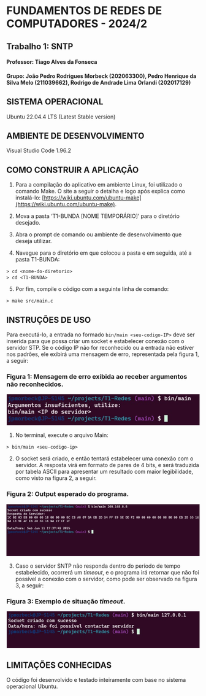 # **FUNDAMENTOS DE REDES DE COMPUTADORES - 2024/2**
## **Trabalho 1: SNTP**
#### Professor: Tiago Alves da Fonseca
#### Grupo: João Pedro Rodrigues Morbeck (202063300), Pedro Henrique da Silva Melo (211039662), Rodrigo de Andrade Lima Orlandi (202017129)

## SISTEMA OPERACIONAL
Ubuntu 22.04.4 LTS (Latest Stable version)

## AMBIENTE DE DESENVOLVIMENTO 
Visual Studio Code 1.96.2

## COMO CONSTRUIR A APLICAÇÃO
1.  Para a compilação do aplicativo em ambiente Linux, foi utilizado o comando Make. O site a seguir o detalha e logo após explica como instalá-lo: [https://wiki.ubuntu.com/ubuntu-make](https://wiki.ubuntu.com/ubuntu-make).

2.  Mova a pasta ‘T1-BUNDA [NOME TEMPORÁRIO]’ para o diretório desejado.

3. Abra o prompt de comando ou ambiente de desenvolvimento que deseja utilizar.

4. Navegue para o diretório em que colocou a pasta e em seguida, até a pasta T1-BUNDA:

```
> cd <nome-do-diretorio>
> cd <T1-BUNDA>
```
5. Por fim, compile o código com a seguinte linha de comando:

```
> make src/main.c
```
## INSTRUÇÕES DE USO

Para executá-lo, a entrada no formado `bin/main <seu-codigo-IP>` deve ser inserida para que possa criar um socket e estabelecer conexão com o servidor STP. Se o código IP não for reconhecido ou a entrada não estiver nos padrões, ele exibirá uma mensagem de erro, representada pela figura 1, a seguir:

### <p style="text-align: center;"><h3>**Figura 1**: Mensagem de erro exibida ao receber argumentos não reconhecidos.</h3></p>
![image1](/img/img1-entrada-errada.png)

1. No terminal, execute o arquivo Main:

```
> bin/main <seu-codigo-ip>
```
2. O socket será criado, e então tentará estabelecer uma conexão com o servidor. A resposta virá em formato de pares de 4 bits, e será traduzida por tabela ASCII para apresentar um resultado com maior legibilidade, como visto na figura 2, a seguir. 

### <p style="text-align: center;"><h3>**Figura 2**: Output esperado do programa.</h3></p>
![image2](/img/img2-saida-esperada.png)

3. Caso o servidor SNTP não responda dentro do período de tempo estabelecido, ocorrerá um *timeout*, e o programa irá retornar que não foi possível a conexão com o servidor, como pode ser observado na figura 3, a seguir:

### <p style="text-align: center;"><h3>**Figura 3**: Exemplo de situação *timeout*.</h3></p>
![image3](/img/img3-timeout.png)

## LIMITAÇÕES CONHECIDAS

O código foi desenvolvido e testado inteiramente com base no sistema operacional Ubuntu.
